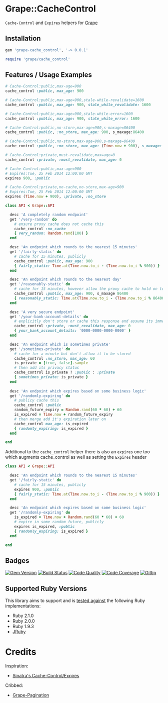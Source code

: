 # Grape::CacheControl

`Cache-Control` and `Expires` helpers for [Grape](http://intridea.github.io/grape)

## Installation

```ruby
gem 'grape-cache_control', '~> 0.0.1'
```

```ruby
require 'grape/cache_control'
```

## Features / Usage Examples

```ruby
# Cache-Control:public,max-age=900
cache_control :public, max_age: 900

# Cache-Control:public,max-age=900,stale-while-revalidate=1600
cache_control :public, max_age: 900, stale_while_revalidate: 1600

# Cache-Control:public,max-age=900,stale-while-error=1600
cache_control :public, max_age: 900, stale_while_error: 1600

# Cache-Control:public,no-store,max-age=900,s-maxage=86400
cache_control :public, :no_store, max_age: 900, s_maxage:86400

# Cache-Control:public,no-store,max-age=900,s-maxage=86400
cache_control :public, :no_store, max_age: (Time.now + 900), s_maxage: (Time.now + 86400)

# Cache-Control:private,must-revalidate,max=age=0
cache_control :private, :must_revalidate, max_age: 0

# Cache-Control:public,max-age=900
# Expires:Tue, 25 Feb 2014 12:00:00 GMT
expires 900, :public

# Cache-Control:private,no-cache,no-store,max-age=900
# Expires:Tue, 25 Feb 2014 12:00:00 GMT
expires (Time.now + 900), :private, :no_store
```

```ruby
class API < Grape::API

  desc 'A completely random endpoint'
  get '/very-random' do
    # ensure proxy cache does not cache this
    cache_control :no_cache
    { very_random: Random.rand(100) }
  end

  desc 'An endpoint which rounds to the nearest 15 minutes'
  get '/fairly-static' do
    # cache for 15 minutes, publicly
    cache_control :public, max_age: 900
    { fairly_static: Time.at(Time.now.to_i - (Time.now.to_i % 900)) }
  end

  desc 'An endpoint which rounds to the nearest day'
  get '/reasonably-static' do
    # cache for 15 minutes, however allow the proxy cache to hold on to it a day
    cache_control :public, max_age: 900, s_maxage 86400
    { reasonably_static: Time.at(Time.now.to_i - (Time.now.to_i % 86400)) }
  end

  desc 'A very secure endpoint'
  get '/your-bank-account-details' do
    # explicitly don't store or cache this response and assume its immediately stale
    cache_control :private, :must_revalidate, max_age: 0
    { your_bank_account_details: '0000-0000-0000-0000' }
  end

  desc 'An endpoint which is sometimes private'
  get '/sometimes-private' do
    # cache for a minute but don't allow it to be stored
    cache_control :no_store, max_age: 60
    is_private = [true, false].sample
    # then add its privacy status
    cache_control is_private ? :public : :private
    { sometimes_private: is_private }
  end
  
  desc 'An endpoint which expires based on some business logic'
  get '/randomly-expiring' do
    # publicy cache this
    cache_control :public
    random_future_expiry = Random.rand(60 * 60) + 60
    is_expired = Time.now + random_future_expiry
    # then merge add it's expiration later on
    cache_control max_age: is_expired
    { randomly_expiring: is_expired }
  end

end
```

Additional to the `cache_control` helper there is also an `expires` one too which augments cache_control as well as setting the `Expires` header

```ruby
class API < Grape::API

  desc 'An endpoint which rounds to the nearest 15 minutes'
  get '/fairly-static' do
    # cache for 15 minutes, publicly
    expires 900, :public
    { fairly_static: Time.at(Time.now.to_i - (Time.now.to_i % 900)) }
  end

  desc 'An endpoint which expires based on some business logic'
  get '/randomly-expiring' do
    is_expired = Time.now + Random.rand(60 * 60) + 60
    # expire in some random future, publicly
    expires is_expired, :public
    { randomly_expiring: is_expired }
  end

end
```

## Badges

[![Gem Version](http://img.shields.io/gem/v/grape-cache_control.svg)][gem]
[![Build Status](http://img.shields.io/travis/karlfreeman/grape-cache_control.svg)][travis]
[![Code Quality](http://img.shields.io/codeclimate/github/karlfreeman/grape-cache_control.svg)][codeclimate]
[![Code Coverage](http://img.shields.io/codeclimate/coverage/github/karlfreeman/grape-cache_control.svg)][codeclimate]
[![Gittip](http://img.shields.io/gittip/karlfreeman.svg)][gittip]

## Supported Ruby Versions

This library aims to support and is [tested against][travis] the following Ruby
implementations:

- Ruby 2.1.0
- Ruby 2.0.0
- Ruby 1.9.3
- [JRuby][jruby]

# Credits

Inspiration:

- [Sinatra's Cache-Control/Expires](https://github.com/sinatra/sinatra/blob/faf2efc670bf4c6076c26d5234c577950c19b699/lib/sinatra/base.rb#L439-L492)

Cribbed:

- [Grape-Pagination](https://github.com/remind101/grape-pagination)

[gem]: https://rubygems.org/gems/grape-cache_control
[travis]: http://travis-ci.org/karlfreeman/grape-cache_control
[codeclimate]: https://codeclimate.com/github/karlfreeman/grape-cache_control
[gittip]: https://www.gittip.com/karlfreeman
[jruby]: http://www.jruby.org
